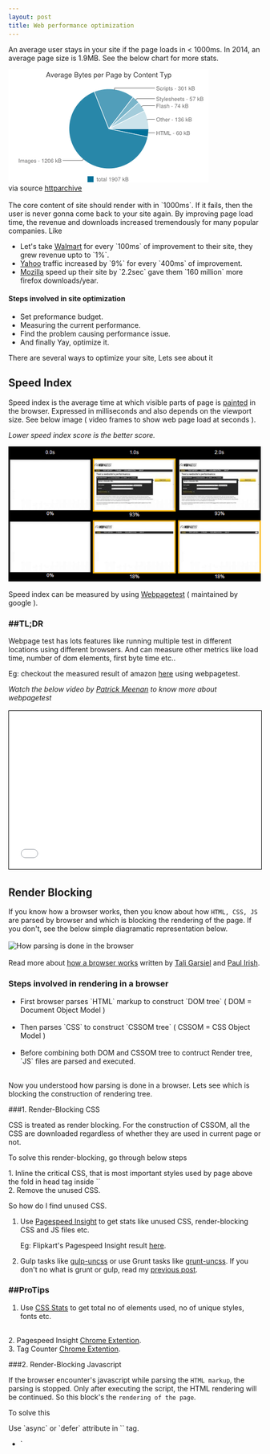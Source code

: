 ```yaml
---
layout: post
title: Web performance optimization
---
```


An average user stays in your site if the page loads in < 1000ms. In 2014, an average page size is 1.9MB. See the below chart for more stats.

<img class="post-image" src="/blog/images/performance/chart-Nov-15-2014.png" alt="Nov-15-2014 chart">
<div class="txt-center">via source <a class="link" target="_blank" href="http://httparchive.org/interesting.php#bytesperpage">httparchive</a></div>
<br>
The core content of site should render with in `1000ms`. If it fails, then the user is never gonna come back to your site again. By improving page load time, the revenue and downloads increased tremendously for many popular companies.
<!--more-->
Like
	<ul>
		<li>Let's take <a class="link" target="_blank" href="http://www.walmart.com/">Walmart</a> for every `100ms` of improvement to their site, they grew revenue upto to `1%`.</li>
		<li><a class="link" target="_blank" href="https://www.Yahoo.com">Yahoo</a> traffic increased by `9%` for every `400ms` of improvement.</li>
		<li><a class="link" target="_blank" href="https://www.Mozilla.com">Mozilla</a> speed up their site by `2.2sec` gave them `160 million` more firefox downloads/year.</li>
	</ul>

#### Steps involved in site optimization
<ul>
	<li class="numeric">Set preformance budget.</li>
	<li class="numeric">Measuring the current performance.</li>
	<li class="numeric">Find the problem causing performance issue.</li>
	<li class="numeric">And finally Yay, optimize it.</li>
</ul>

There are several ways to optimize your site, Lets see about it


## Speed Index

Speed index is the average time at which visible parts of page is <a class="link" href="http://www.html5rocks.com/en/tutorials/internals/howbrowserswork/#Painting" title="Browser Painting">painted</a> in the browser. Expressed in milliseconds and also depends on the viewport size. See below image ( video frames to show web page load at seconds ).
<br>
	<p class="txt-center"><i>Lower speed index score is the better score.</i></p>
	<img class="post-image" src="/blog/images/performance/compare_progress.png" onclick="window.open('/blog/images/performance/compare_progress.png','_blank');"  alt="Speed Index" title="click to open in new tab">
<br>

<p>Speed index can be measured by using <a class="link" target="_blank" href="http://www.webpagetest.org/">Webpagetest</a> ( maintained by google ).

###  \##TL;DR
<div class="tldr">Webpage test has lots features like running multiple test in different locations using different browsers. And can measure other metrics like load time, number of dom elements, first byte time etc..</div>

Eg: checkout the measured result of amazon <a class="link" target="_blank" href="http://www.webpagetest.org/result/141126_29_DVN/">here</a> using webpagetest.

<div class="txt-center"><i>Watch the below video by <a href="http://blog.patrickmeenan.com/" class="link" target="_blank">Patrick Meenan</a> to know more about webpagetest</i></div>
<br>
<iframe style="margin: 0 auto;text-align: center;width: 100%;border: 1px solid #000;" width="560" height="315" src="//www.youtube.com/embed/euVYHee1f1M" frameborder="0" allowfullscreen></iframe>
<br>


## Render Blocking

If you know how a browser works, then you know about how `HTML, CSS, JS` are parsed by browser and which is blocking the rendering of the page. If you don't, see the below simple diagramatic representation below.
<br>
<br>
<img class="post-image" src="https://www.igvita.com/posts/12/doc-render-js.png" alt="How parsing is done in the browser" onclick="window.open('https://www.igvita.com/posts/12/doc-render-js.png','_blank');">
<br>
<br>
Read more about <a class="link" target="_blank" href="www.html5rocks.com/en/tutorials/internals/howbrowserswork/">how a browser works</a> written by <a class="link" target="_blank" href="http://www.html5rocks.com/en/profiles/#taligarsiel">Tali Garsiel</a> and <a class="link" target="_blank" href="http://www.paulirish.com/">Paul Irish</a>.


### Steps involved in rendering in a browser

<ul>
	<li class="numeric">First browser parses `HTML` markup to construct `DOM tree` ( DOM = Document Object Model )</li>
	<br>
	<li class="numeric">Then parses `CSS` to construct `CSSOM tree` ( CSSOM = CSS Object Model )</li>
	<br>
	<li class="numeric">Before combining both DOM and CSSOM tree to contruct Render tree, `JS` files are parsed and executed.</li>
</ul>
<br>
Now you understood how parsing is done in a browser. Lets see which is blocking the construction of rendering tree.
<br>

###1. Render-Blocking CSS

CSS is treated as render blocking. For the construction of CSSOM, all the CSS are downloaded regardless of whether they are used in current page or not.

To solve this render-blocking, go through below steps

<p class="tldr">1. Inline the critical CSS, that is most important styles used by page above the fold in head tag inside `<style></style>` <br> 2. Remove the unused CSS.

So how do I find unused CSS.

1. Use <a class="link" target="_blank" href="https://developers.google.com/speed/pagespeed/insights/">Pagespeed Insight</a> to get stats like unused CSS, render-blocking CSS and JS files etc.</p>

	Eg: Flipkart's Pagespeed Insight result <a class="link" target="_blank" href="https://developers.google.com/speed/pagespeed/insights/?url=Flipkart.com">here</a>.

2. Gulp tasks like <a href="https://www.npmjs.com/package/gulp-uncss" class="link" target="_blank">gulp-uncss</a> or use Grunt tasks like <a href="https://github.com/addyosmani/grunt-uncss" class="link" target="_blank">grunt-uncss</a>. If you don't no what is grunt or gulp, read my <a href="{{ site.baseurl }}/2014/10/27/Task-Automation-using-grunt-and-gulp/" class="link">previous post</a>.

### \##ProTips

1. Use <a href="http://cssstats.com/" class="link" target="_blank">CSS Stats</a> to get total no of elements used, no of unique styles, fonts etc.
<br>
2. Pagespeed Insight <a class="link" target="_blank" href="https://chrome.google.com/webstore/detail/pagespeed-insights-by-goo/gplegfbjlmmehdoakndmohflojccocli?hl=en">Chrome Extention</a>.
<br>
3. Tag Counter <a class="link" target="_blank" href="hhttps://chrome.google.com/webstore/detail/tagcounter/okjmidhcodkplbehcomejnfjlkbdnjlg">Chrome Extention</a>.


###2. Render-Blocking Javascript

If the browser encounter's javascript while parsing the `HTML markup`, the parsing is stopped. Only after executing the script, the HTML rendering will be continued. So this block's the `rendering of the page`.

To solve this

<p class="tldr">Use `async` or `defer` attribute in `<script></script>` tag.</p>

<ul class="numeric">
<li>`<script async>` will download the file during the `HTML parsing` and execute it as soon as the file is downloaded.</li>

<li>`<script defer>` will download the file during the `HTML parsing` and will execute it after `HTML parsing` is completed.</li>

Eg: `async and defer` both are used in Google Analytics

</ul>

Browser support for <a class="link" target="_blank" href="http://caniuse.com/#search=async" title="async browser support">async</a> and
<a class="link" target="_blank" href="http://caniuse.com/#search=defer" title="defer browser support">defer</a>.


## Memory Leaks

`Memory leaks` and <a href="http://en.wikipedia.org/wiki/Bloating" class="link" title="bloating" target="_blank">Bloat</a> is one of the problems faced by web developers. Lets see how to find a memory leak and later solve them.

#### <p>Lets find Memory Leak in Javascript</p>

1. Using Chrome Task Manager to check `memory used by app` as well `js memory` (total + live memory). If your memory keeps on growing on each action, then you can suspect there is a memory leak.
<br>
<br>
<div class="txt-center"><i>See below the screenshot of Chrome Task Manager</i></div>
<br>
<img class="post-image" src="/blog/images/performance/task_manger.png" onclick="window.open('/blog/images/performance/task_manger.png','_blank');"  alt="Speed Index" title="click to open in new tab">
<br>
<br>

####Chrome DevTools Profiling
Use `Heap Profiler` to find memory leak. Open chrome devTools and go to profiles tab and select take heap snapshot.
If you dont know about chrome DevTools, read my <a class="link" target="_blank" href="https://gokulkrishh.github.io/2014/09/12/Chrome-DevTools/" title="Chrome DevTools"> previous post</a>.
<br>
<div class="txt-center"><i>Screenshot for Chrome DevTools Profiler</i></div>
<br>
<img class="post-image" src="/blog/images/performance/heap snapshot.png" onclick="window.open('/blog/images/performance/heap snapshot.png','_blank');"  alt="heap snapshot" title="click to open in new tab">
<br>
<br>

The Heap Profiler has 4 snapshot views
	<ul class="numeric">
		<li>Summary View - To show total number of objects allocated and its instance, `Shallow Size` (size of the memory of obj itself) and `Retained Size` (size of the memory that will be freed once automatic GC happens + unreachable object).</li>
		<br>
		<li>Comparison View - To compare two or more snapshots before and after a operation to check memory leak.</li>
		<br>
		<li>Containment View - To show overall view of your app object structure + DOMWindow Objects (that is global obj's), GC roots, Native objects (from the browser).</li>
		<br>
		<li>Dominators View - This will show the <a class="link" target="_blank" href="https://developer.chrome.com/devtools/docs/memory-analysis-101#dominators" title="dominators">dominators</a> tree of a heap graph.</li>
	</ul>

Read more in detail about <a class="link" target="_blank" href="https://developer.chrome.com/devtools/docs/heap-profiling" title="Chrome devtools heap profile">Heap profiler</a>.


####DOM Leak
Reference to `DOM elements` causes DOM Leak and prevents automatic garbage collection(GC) process.

Lets see an example

{%highlight html%}
	<div id="container">
	<h1 id="heading">I am just a heading nothing much</h1>
</div>
{% endhighlight %}
{% highlight javascript %}
var parentEle = document.getElementById('container'); //get parent ele reference

var headingEle = document.getElementById('heading'); //get child ele reference

parentEle.remove(); //removes parent element from DOM

//but its child ref still exist, So parentEle won't collect GC'd and causes DOM Leak
{% endhighlight %}

Let's fix this DOM leak by making its reference `null`
{% highlight javascript %}
	headingEle = null; //Now parentEle will be GC'd
{% endhighlight %}

The above are common problems faced by web developers. Thats all for today. If you like my post share it or have a doubt comment below. Thanks!!
